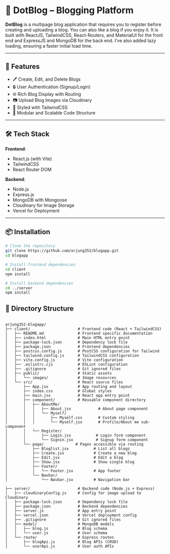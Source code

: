 # 📝 DotBlog – Blogging Platform

**DotBlog** is a multipage blog application that requires you to register before creating and uploading a blog. You can also like a blog if you
enjoy it. It is built with ReactJS, TailwindCSS, React-Routers, and MaterialUI for the front end and ExpressJS and MongoDB for the back
end. I’ve also added lazy loading, ensuring a faster initial load time.

---

## 🚀 Features

- 🖊️ Create, Edit, and Delete Blogs
- 🔒 User Authentication (Signup/Login)
- 🌐 Rich Blog Display with Routing
- 📷 Upload Blog Images via Cloudinary
- 🎨 Styled with TailwindCSS
- 🧠 Modular and Scalable Code Structure

---

## 🛠️ Tech Stack

**Frontend**:  
- React.js (with Vite)  
- TailwindCSS  
- React Router DOM  

**Backend**:  
- Node.js  
- Express.js  
- MongoDB with Mongoose  
- Cloudinary for Image Storage  
- Vercel for Deployment  

---

## 📦 Installation

```bash
# Clone the repository
git clone https://github.com/arjung352/blogapp.git
cd blogapp

# Install frontend dependencies
cd client
npm install

# Install backend dependencies
cd ../server
npm install
```

## 📂 Directory Structure
```plaintext

arjung352-blogapp/
├── client/                     # Frontend code (React + TailwindCSS)
│   ├── README.md               # Frontend specific documentation
│   ├── index.html              # Main HTML entry point
│   ├── package-lock.json       # Dependency lock file
│   ├── package.json            # Frontend dependencies
│   ├── postcss.config.js       # PostCSS configuration for Tailwind
│   ├── tailwind.config.js      # TailwindCSS configuration
│   ├── vite.config.js          # Vite configuration
│   ├── .eslintrc.cjs           # ESLint configuration
│   ├── .gitignore              # Git ignored files
│   ├── public/                 # Static assets
│   │   └── images/             # Image resources
│   └── src/                    # React source files
│       ├── App.jsx             # App routing and layout
│       ├── index.css           # Global styles
│       ├── main.jsx            # React app entry point
│       ├── component/          # Reusable component directory
│       │   ├── AboutMe/        
│       │   │   ├── About.jsx            # About page component
│       │   │   └── Myself/
│       │   │       ├── Myself.css       # Custom styling
│       │   │       └── Myself.jsx       # Profile/About me sub-component
│       │   └── Register/       
│       │       ├── Login.jsx           # Login form component
│       │       └── Signin.jsx          # Signup form component
│       └── page/              # Pages accessible via routing
│           ├── Bloglist.jsx           # List all blogs
│           ├── Create.jsx             # Create a new blog
│           ├── Edit.jsx               # Edit a blog
│           ├── Show.jsx               # Show single blog
│           ├── Footer/    
│           │   └── Footer.jsx         # App footer
│           └── Navbar/
│               └── Navbar.jsx         # Navigation bar

├── server/                     # Backend code (Node.js + Express)
│   ├── cloudinaryConfig.js     # Config for image upload to Cloudinary
│   ├── package-lock.json       # Dependency lock file
│   ├── package.json            # Backend dependencies
│   ├── server.js               # App entry point
│   ├── vercel.json             # Vercel deployment config
│   ├── .gitignore              # Git ignored files
│   ├── model/                  # MongoDB models
│   │   ├── blog.js             # Blog schema
│   │   └── user.js             # User schema
│   └── route/                  # Express routes
│       ├── blogApi.js          # Blog APIs (CRUD)
│       └── userApi.js          # User auth APIs
```
